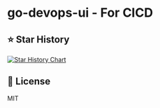 
# go-devops-ui - For CICD

## ⭐ Star History

[![Star History Chart](https://api.star-history.com/svg?repos=rouroumaibing/go-devops-ui&type=Date)](https://www.star-history.com/#rouroumaibing/go-devops-ui&Date)

## 📄 License

MIT
